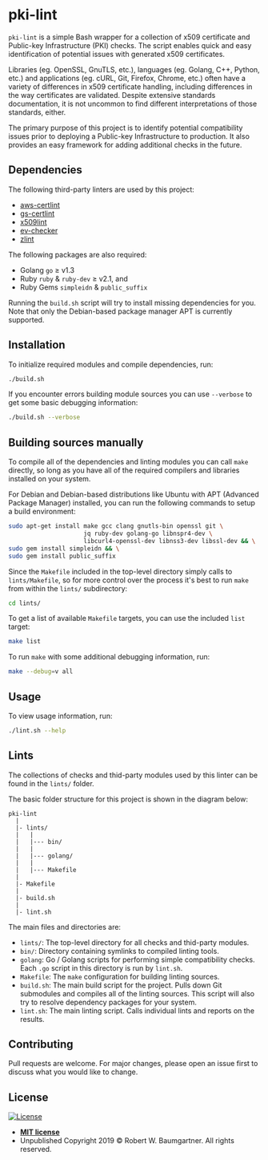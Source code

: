 # pki-lint
```pki-lint``` is a simple Bash wrapper for a collection of x509 certificate and Public-key Infrastructure (PKI) checks. The script enables quick and easy identification of potential issues with generated x509 certificates.

Libraries (eg. OpenSSL, GnuTLS, etc.), languages (eg. Golang, C++, Python, etc.) and applications (eg. cURL, Git, Firefox, Chrome, etc.) often have a variety of differences in x509 certificate handling, including differences in the way certificates are validated. Despite extensive standards documentation, it is not uncommon to find different interpretations of those standards, either.

The primary purpose of this project is to identify potential compatibility issues prior to deploying a Public-key Infrastructure to production. It also provides an easy framework for adding additional checks in the future.


## Dependencies
The following third-party linters are used by this project:
- [aws-certlint](https://git.0x19e.net/security/aws-certlint.git)
- [gs-certlint](https://git.0x19e.net/security/gs-certlint.git)
- [x509lint](https://git.0x19e.net/security/x509lint.git)
- [ev-checker](https://git.0x19e.net/security/ev-checker.git)
- [zlint](https://git.0x19e.net/security/zmap-zlint.git)

The following packages are also required:
- Golang ```go``` ≥ v1.3
- Ruby ```ruby``` & ```ruby-dev``` ≥ v2.1, and
- Ruby Gems ```simpleidn``` & ```public_suffix```

Running the ```build.sh``` script will try to install missing dependencies for you.
Note that only the Debian-based package manager APT is currently supported.


## Installation
To initialize required modules and compile dependencies, run:
```bash
./build.sh
```

If you encounter errors building module sources you can use ```--verbose``` to get some basic debugging information:
```bash
./build.sh --verbose
```

## Building sources manually
To compile all of the dependencies and linting modules you can call ```make``` directly, so long as you have all of the required compilers and libraries installed on your system.

For Debian and Debian-based distributions like Ubuntu with APT (Advanced Package Manager) installed, you can run the following commands to setup a build environment:
```bash
sudo apt-get install make gcc clang gnutls-bin openssl git \
                     jq ruby-dev golang-go libnspr4-dev \
                     libcurl4-openssl-dev libnss3-dev libssl-dev && \
sudo gem install simpleidn && \
sudo gem install public_suffix
```

Since the ```Makefile``` included in the top-level directory simply calls to ```lints/Makefile```, so for more control over the process it's best to run ```make``` from within the ```lints/``` subdirectory:
```bash
cd lints/
```

To get a list of available ```Makefile``` targets, you can use the included ```list``` target:
```bash
make list
```

To run ```make``` with some additional debugging information, run:
```bash
make --debug=v all
```

## Usage
To view usage information, run:
```bash
./lint.sh --help
```

## Lints
The collections of checks and thid-party modules used by this linter can be found in the ```lints/``` folder.

The basic folder structure for this project is shown in the diagram below:
```
pki-lint
  |
  |- lints/
  |   |
  |   |--- bin/
  |   |
  |   |--- golang/
  |   |
  |   |--- Makefile
  |
  |- Makefile
  |
  |- build.sh
  |
  |- lint.sh
```

The main files and directories are:
- ```lints/```: The top-level directory for all checks and thid-party modules.
- ```bin/```: Directory containing symlinks to compiled linting tools.
- ```golang```: Go / Golang scripts for performing simple compatibility checks. Each ```.go``` script in this directory is run by ```lint.sh```.
- ```Makefile```: The ```make``` configuration for building linting sources.
- ```build.sh```: The main build script for the project. Pulls down Git submodules and compiles all of the linting sources. This script will also try to resolve dependency packages for your system.
- ```lint.sh```: The main linting script. Calls individual lints and reports on the results.


## Contributing
Pull requests are welcome. For major changes, please open an issue first to discuss what you would like to change.


## License
[![License](http://img.shields.io/:license-mit-blue.svg?style=flat-square)](http://badges.mit-license.org)

- **[MIT license](http://opensource.org/licenses/mit-license.php)**
- Unpublished Copyright 2019 © Robert W. Baumgartner. All rights reserved.
